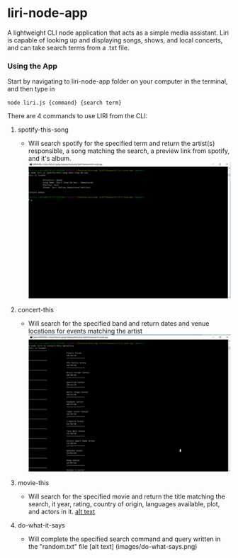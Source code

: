 # liri-node-app

A lightweight CLI node application that acts as a simple media assistant.  Liri is capable of looking up and displaying songs, shows, and local concerts, and can take search terms from a .txt file.

### Using the App

Start by navigating to liri-node-app folder on your computer in the terminal, and then type in 

```
node liri.js {command} {search term}

```

There are 4 commands to use LIRI from the CLI:

1.  spotify-this-song

    * Will search spotify for the specified term and return the artist(s) responsible, a song matching the search, a preview link from spotify, and it's album.
    ![alt text](images/spot-this.png)

2.  concert-this

    * Will search for the specified band and return dates and venue locations for events matching the artist
    ![alt text](images/concert-this.png)

3.  movie-this

    * Will search for the specified movie and return the title matching the search, it year, rating, country of origin, languages available, plot, and actors in it.
    [alt text](images/movie-this.png)

4.  do-what-it-says

    * Will complete the specified search command and query written in the "random.txt" file
    [alt text] (images/do-what-says.png)
